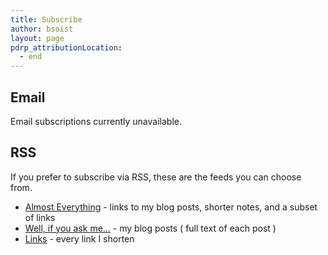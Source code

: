 ```yaml
---
title: Subscribe
author: bsoist
layout: page
pdrp_attributionLocation:
  - end
---
```

## Email
Email subscriptions currently unavailable.
<!--
To subscribe via email, enter your email address below and click the button. You'll be taken to another form where you can choose your subscription. You'll also have the opportunity to share your first name so I know what to call you, but that is optional.  
-->

## RSS
If you prefer to subscribe via RSS, these are the feeds you can choose from.

  * [Almost Everything][notes] - links to my blog posts, shorter notes, and a subset of links
  * [Well, if you ask me...][www] - my blog posts ( full text of each post )
  * [Links][links] - every link I shorten

[links]: http://links.bsoi.st/feed.xml
[notes]: http://notes.bsoi.st/feed.xml
[www]: http://www.bsoi.st/feed.xml

